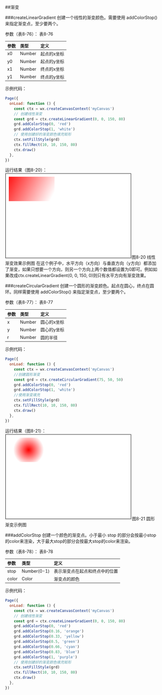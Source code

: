 ##渐变

###createLinearGradient
创建一个线性的渐变颜色。需要使用 addColorStop() 来指定渐变点，至少要两个。

参数（表8-76）：
表8-76

|参数	|类型	|定义|
| :--- | :--- | :--- |
|x0	|Number	|起点的x坐标|
|y0	|Number	|起点的y坐标|
|x1	|Number	|终点的x坐标|
|y1	|Number	|终点的y坐标|

示例代码：
```js
Page({
  onLoad: function () {
    const ctx = wx.createCanvasContext('myCanvas')
    // 创建线性渐变
    const grd = ctx.createLinearGradient(0, 0, 150, 80)
    grd.addColorStop(0, 'red')
    grd.addColorStop(1, 'white')
    // 使用创建好的渐变颜色填充矩形
    ctx.setFillStyle(grd)
    ctx.fillRect(10, 10, 150, 80)
    ctx.draw()
  },
})
```
运行结果（图8-20）：
![](/assets/8-20.png)图8-20 线性渐变效果示例图
在这个例子中，水平方向（x方向）与垂直方向（y方向）都添加了渐变，如果只想要一个方向，则另一个方向上两个数值都设置为0即可。例如如果改成ctx.createLinearGradient(0, 0, 150, 0)则只有水平方向有渐变效果。

###createCircularGradient
创建一个圆形的渐变颜色。起点在圆心，终点在圆环。同样需要使用 addColorStop() 来指定渐变点，至少要两个。

参数（表8-77）：
表8-77

|参数	|类型	|定义|
| :--- | :--- | :--- |
|x	|Number	|圆心的x坐标|
|y	|Number	|圆心的y坐标|
|r	|Number|	圆的半径|

示例代码：
```js
Page({
  onLoad: function () {
    const ctx = wx.createCanvasContext('myCanvas')
    //创建圆形渐变
    const grd = ctx.createCircularGradient(75, 50, 50)
    grd.addColorStop(0, 'red')
    grd.addColorStop(1, 'white')
    //使用渐变填充
    ctx.setFillStyle(grd)
    ctx.fillRect(10, 10, 150, 80)
    ctx.draw()
  },
})
```
运行结果（图8-21）：
![](/assets/8-21.png)图8-21 圆形渐变示例图

###addColorStop
创建一个颜色的渐变点。小于最小 stop 的部分会按最小stop的color来渲染，大于最大stop的部分会按最大stop的color来渲染。

参数（表8-78）：
表8-78

|参数	|类型	|定义|
| :--- | :--- | :--- |
|stop	|Number(0-1)	|表示渐变点在起点和终点中的位置|
|color	|Color	|渐变点的颜色|

示例代码：
```js
Page({
  onLoad: function () {
    const ctx = wx.createCanvasContext('myCanvas')
    // 创建线性渐变
    const grd = ctx.createLinearGradient(0, 0, 150, 80)
    grd.addColorStop(0, 'red')
    grd.addColorStop(0.16, 'orange')
    grd.addColorStop(0.33, 'yellow')
    grd.addColorStop(0.5, 'green')
    grd.addColorStop(0.66, 'cyan')
    grd.addColorStop(0.83, 'blue')
    grd.addColorStop(1, 'purple')
    // 使用创建好的渐变颜色填充矩形
    ctx.setFillStyle(grd)
    ctx.fillRect(10, 10, 150, 80)
    ctx.draw()
  },
})

```